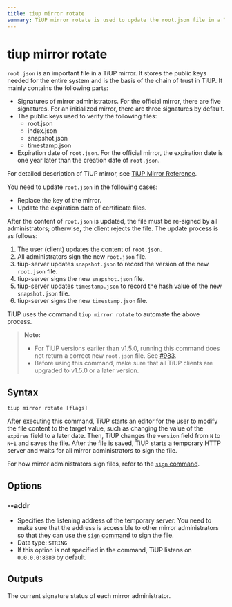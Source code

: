 ```yaml
---
title: tiup mirror rotate
summary: TiUP mirror rotate is used to update the root.json file in a TiUP mirror. It contains public keys, expiration date, and is signed by administrators. The command automates the update process and requires all administrators to sign the file. Before using the command, ensure all TiUP clients are upgraded to v1.5.0 or later.
---
```


# tiup mirror rotate

`root.json` is an important file in a TiUP mirror. It stores the public keys needed for the entire system and is the basis of the chain of trust in TiUP. It mainly contains the following parts:

- Signatures of mirror administrators. For the official mirror, there are five signatures. For an initialized mirror, there are three signatures by default.
- The public keys used to verify the following files:
    - root.json
    - index.json
    - snapshot.json
    - timestamp.json
- Expiration date of `root.json`. For the official mirror, the expiration date is one year later than the creation date of `root.json`.

For detailed description of TiUP mirror, see [TiUP Mirror Reference](/tiup/tiup-mirror-reference.md).

You need to update `root.json` in the following cases:

- Replace the key of the mirror.
- Update the expiration date of certificate files.

After the content of `root.json` is updated, the file must be re-signed by all administrators; otherwise, the client rejects the file. The update process is as follows:

1. The user (client) updates the content of `root.json`.
2. All administrators sign the new `root.json` file.
3. tiup-server updates `snapshot.json` to record the version of the new `root.json` file.
4. tiup-server signs the new `snapshot.json` file.
5. tiup-server updates `timestamp.json` to record the hash value of the new `snapshot.json` file.
6. tiup-server signs the new `timestamp.json` file.

TiUP uses the command `tiup mirror rotate` to automate the above process.

> **Note:**
>
> + For TiUP versions earlier than v1.5.0, running this command does not return a correct new `root.json` file. See [#983](https://github.com/pingcap/tiup/issues/983).
> + Before using this command, make sure that all TiUP clients are upgraded to v1.5.0 or a later version.

## Syntax

```shell
tiup mirror rotate [flags]
```

After executing this command, TiUP starts an editor for the user to modify the file content to the target value, such as changing the value of the `expires` field to a later date. Then, TiUP changes the `version` field from `N` to `N+1` and saves the file. After the file is saved, TiUP starts a temporary HTTP server and waits for all mirror administrators to sign the file.

For how mirror administrators sign files, refer to the [`sign` command](/tiup/tiup-command-mirror-sign.md).

## Options

### --addr

- Specifies the listening address of the temporary server. You need to make sure that the address is accessible to other mirror administrators so that they can use the [`sign` command](/tiup/tiup-command-mirror-sign.md) to sign the file.
- Data type: `STRING`
- If this option is not specified in the command, TiUP listens on `0.0.0.0:8080` by default.

## Outputs

The current signature status of each mirror administrator.
